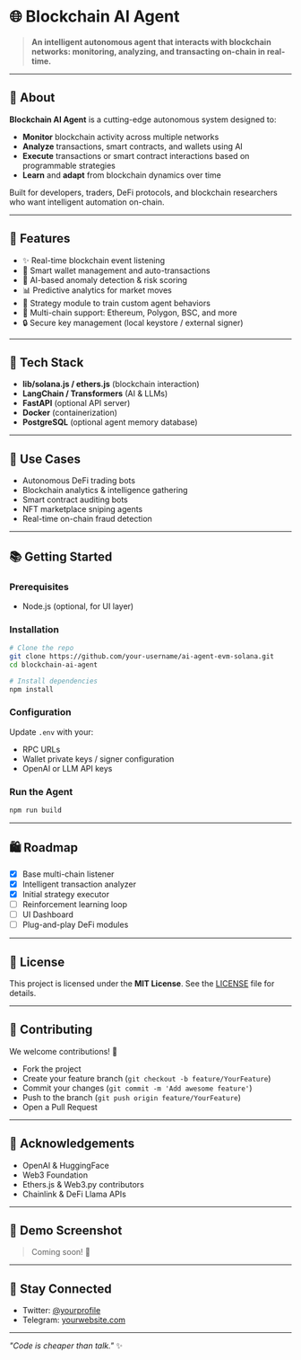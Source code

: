 # 🌐 Blockchain AI Agent

> **An intelligent autonomous agent that interacts with blockchain networks: monitoring, analyzing, and transacting on-chain in real-time.**

---

## 🔢 About

**Blockchain AI Agent** is a cutting-edge autonomous system designed to:
- **Monitor** blockchain activity across multiple networks
- **Analyze** transactions, smart contracts, and wallets using AI
- **Execute** transactions or smart contract interactions based on programmable strategies
- **Learn** and **adapt** from blockchain dynamics over time

Built for developers, traders, DeFi protocols, and blockchain researchers who want intelligent automation on-chain.

---

## 🚀 Features

- ✨ Real-time blockchain event listening
- 🧬 Smart wallet management and auto-transactions
- 🧵 AI-based anomaly detection & risk scoring
- 📊 Predictive analytics for market moves
- 🤖 Strategy module to train custom agent behaviors
- 🥇 Multi-chain support: Ethereum, Polygon, BSC, and more
- 🔒 Secure key management (local keystore / external signer)

---

## 🔧 Tech Stack

- **lib/solana.js / ethers.js** (blockchain interaction)
- **LangChain / Transformers** (AI & LLMs)
- **FastAPI** (optional API server)
- **Docker** (containerization)
- **PostgreSQL** (optional agent memory database)

---

## 📅 Use Cases

- Autonomous DeFi trading bots
- Blockchain analytics & intelligence gathering
- Smart contract auditing bots
- NFT marketplace sniping agents
- Real-time on-chain fraud detection

---

## 📚 Getting Started

### Prerequisites
- Node.js (optional, for UI layer)

### Installation

```bash
# Clone the repo
git clone https://github.com/your-username/ai-agent-evm-solana.git
cd blockchain-ai-agent

# Install dependencies
npm install 
```

### Configuration

Update `.env` with your:
- RPC URLs
- Wallet private keys / signer configuration
- OpenAI or LLM API keys

### Run the Agent

```bash
npm run build
```

---

## 🛍️ Roadmap

- [x] Base multi-chain listener
- [x] Intelligent transaction analyzer
- [x] Initial strategy executor
- [ ] Reinforcement learning loop
- [ ] UI Dashboard
- [ ] Plug-and-play DeFi modules

---

## 💼 License

This project is licensed under the **MIT License**. See the [LICENSE](LICENSE) file for details.

---

## 🚀 Contributing

We welcome contributions! 🚀

- Fork the project
- Create your feature branch (`git checkout -b feature/YourFeature`)
- Commit your changes (`git commit -m 'Add awesome feature'`)
- Push to the branch (`git push origin feature/YourFeature`)
- Open a Pull Request

---

## 🚀 Acknowledgements

- OpenAI & HuggingFace
- Web3 Foundation
- Ethers.js & Web3.py contributors
- Chainlink & DeFi Llama APIs

---

## 👀 Demo Screenshot

> Coming soon! 💚

---

## 📢 Stay Connected

- Twitter: [@yourprofile](https://twitter.com/akratos_god)
- Telegram: [yourwebsite.com](https://t.me/akratos_god)

---

_"Code is cheaper than talk."_ ✨

